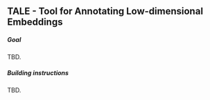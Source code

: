 ## TALE - Tool for Annotating Low-dimensional Embeddings

##### Goal

TBD.

##### Building instructions

TBD.